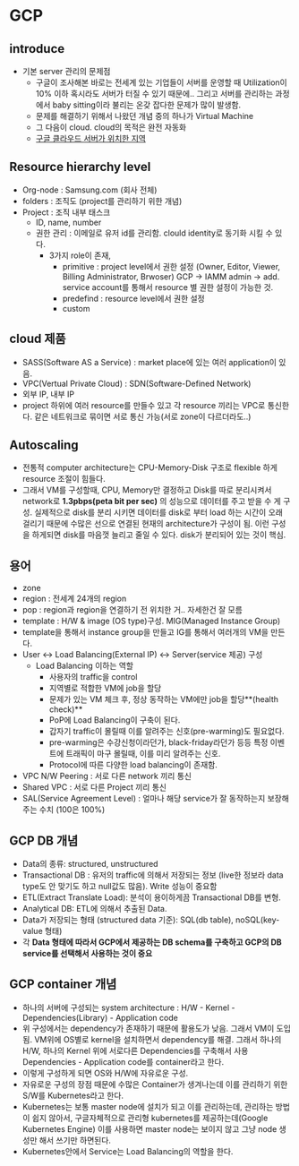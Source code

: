 # GCP

## introduce
- 기본 server 관리의 문제점
   - 구글이 조사해본 바로는 전세계 있는 기업들이 서버를 운영할 때 Utilization이 10% 이하
혹시라도 서버가 터질 수 있기 때문에.. 그리고 서버를 관리하는 과정에서 baby sitting이라 불리는 온갖 잡다한 문제가 많이 발생함.
   - 문제를 해결하기 위해서 나왔던 개념 중의 하나가 Virtual Machine
   - 그 다음이 cloud. cloud의 목적은 완전 자동화
   - [구글 클라우드 서버가 위치한 지역](clould.google.com/about/locations)
   
## Resource hierarchy level
- Org-node : Samsung.com (회사 전체)
- folders : 조직도 (project를 관리하기 위한 개념)
- Project : 조직 내부 태스크
   - ID, name, number
   - 권한 관리 : 이메일로 유저 id를 관리함. clould identity로 동기화 시킬 수 있다.
      - 3가지 role이 존재,
         - primitive : project level에서 권한 설정 (Owner, Editor, Viewer, Billing Administrator, Brwoser) GCP -> IAMM admin -> add. service account를 통해서 resource 별 권한 설정이 가능한 것.
         - predefind : resource level에서 권한 설정
         - custom

## cloud 제품
- SASS(Software AS a Service) : market place에 있는 여러 application이 있음.
- VPC(Vertual Private Cloud) : SDN(Software-Defined Network)
- 외부 IP, 내부 IP
- project 하위에 여러 resource를 만들수 있고 각 resource 끼리는 VPC로 통신한다. 같은 네트워크로 묶이면 서로 통신 가능(서로 zone이 다르더라도..)

## Autoscaling
- 전통적 computer architecture는 CPU-Memory-Disk 구조로 flexible 하게 resource 조절이 힘들다.
- 그래서 VM를 구성할때, CPU, Memory만 결정하고 Disk를 따로 분리시켜서 network로 **1.3pbps(peta bit per sec)** 의 성능으로 데이터를 주고 받을 수 게 구성. 실제적으로 disk를 분리 시키면 데이터를 disk로 부터 load 하는 시간이 오래 걸리기 때문에 수많은 선으로 연결된 현재의 architecture가 구성이 됨. 이런 구성을 하게되면 disk를 마음껏 늘리고 줄일 수 있다. disk가 분리되어 있는 것이 핵심.

## 용어
- zone
- region : 전세계 24개의 region
- pop : region과 region을 연결하기 전 위치한 거.. 자세한건 잘 모름
- template : H/W & image (OS type)구성. MIG(Managed Instance Group)
- template을 통해서 instance group을 만들고 IG를 통해서 여러개의 VM을 만든다.
- User <-> Load Balancing(External IP) <-> Server(service 제공) 구성
  - Load Balancing 이하는 역할
    - 사용자의 traffic을 control
    - 지역별로 적합한 VM에 job을 할당
    - 문제가 있는 VM 체크 후, 정상 동작하는 VM에만 job을 할당**(health check)**
    - PoP에 Load Balancing이 구축이 된다.
    - 갑자기 traffic이 몰릴때 이를 알려주는 신호(pre-warming)도 필요없다.
    - pre-warming은 수강신청이라던가, black-friday라던가 등등 특정 이벤트에 트래픽이 마구 몰릴때, 이를 미리 알려주는 신호.
    - Protocol에 따른 다양한 load balancing이 존재함.
- VPC N/W Peering : 서로 다른 network 끼리 통신
- Shared VPC : 서로 다른 Project 끼리 통신
- SAL(Service Agreement Level) : 얼마나 해당 service가 잘 동작하는지 보장해주는 수치 (100은 100%)

## GCP DB 개념
- Data의 종류: structured, unstructured
- Transactional DB :  유저의 traffic에 의해서 저장되는 정보 (live한 정보라 data type도 안 맞기도 하고 null값도 많음). Write 성능이 중요함
- ETL(Extract Translate Load): 분석이 용이하게끔 Transactional DB를 변형.
- Analytical DB: ETL에 의해서 추출된 Data.
- Data가 저장되는 형태 (structured data 기준): SQL(db table), noSQL(key-value 형태)
- 각 **Data 형태에 따라서 GCP에서 제공하는 DB schema를 구축하고 GCP의 DB service를 선택해서 사용하는 것이 중요**

## GCP container 개념
- 하나의 서버에 구성되는 system architecture : H/W - Kernel - Dependencies(Library) - Application code
- 위 구성에서는 dependency가 존재하기 때문에 활용도가 낮음. 그래서 VM이 도입됨. VM위에 OS별로 kernel을 설치하면서 dependency를 해결. 그래서 하나의 H/W, 하나의 Kernel 위에 서로다른 Dependencies를 구축해서 사용 Dependencies - Application code를 container라고 한다. 
- 이렇게 구성하게 되면 OS와 H/W에 자유로운 구성.
- 자유로운 구성의 장점 때문에 수많은 Container가 생겨나는데 이를 관리하기 위한 S/W를 Kubernetes라고 한다.
- Kubernetes는 보통 master node에 설치가 되고 이를 관리하는데, 관리하는 방법이 쉽지 않아서, 구글자체적으로 관리형 kubernetes를 제공하는데(Google Kubernetes Engine) 이를 사용하면 master node는 보이지 않고 그냥 node 생성만 해서 쓰기만 하면된다.
- Kubernetes안에서 Service는 Load Balancing의 역할을 한다.





